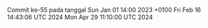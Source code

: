 Commit ke-55 pada tanggal Sun Jan 01 14:00 2023 +0100
Fri Feb 16 14:43:06 UTC 2024
Mon Apr 29 11:10:00 UTC 2024
